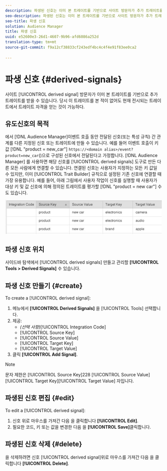 ```yaml
---
description: 파생된 신호는 이미 본 트레이트를 기반으로 사이트 방문자가 추가 트레이트를 받을 수 있습니다. 당시 이 트레이트를 본 적이 없어도 현재 전시되는 트레이트에서 트레이트 자격을 얻는 것이 가능하다.
seo-description: 파생된 신호는 이미 본 트레이트를 기반으로 사이트 방문자가 추가 트레이트를 받을 수 있습니다. 당시 이 트레이트를 본 적이 없어도 현재 전시되는 트레이트에서 트레이트 자격을 얻는 것이 가능하다.
seo-title: 파생 신호
solution: Audience Manager
title: 파생 신호
uuid: e52600e3-26d1-4607-9b96-afd6086a252d
translation-type: tm+mt
source-git-commit: f9a12cf38833cf243edf4bc4c4f4e91f83ee0ca2

---
```



# 파생 신호 {#derived-signals}

사이트 [!UICONTROL derived signal] 방문자가 이미 본 트레이트를 기반으로 추가 트레이트를 받을 수 있습니다. 당시 이 트레이트를 본 적이 없어도 현재 전시되는 트레이트에서 트레이트 자격을 얻는 것이 가능하다.

<!-- c_tb_derived_signal.xml -->

## 유도신호의 목적

에서 [!DNL Audience Manager]이벤트 호출 동안 전달된 신호(또는 특성 규칙) 간 관계를 다른 지정된 신호 또는 트레이트에 만들 수 있습니다. 예를 들어 이벤트 호출이 키 값 [!DNL "product = new_car"] `https://<domain alias>/event?product=new_car`()으로 구성된 신호에서 전달된다고 가정합니다. [!DNL Audience Manager] 를 사용하면 해당 신호를 [!UICONTROL derived signals] 도구로 만든 다른 모든 사람에게 연결할 수 있습니다. 연결된 신호는 사용자가 지정하는 모든 키 값일 수 있지만, 이미 [!UICONTROL Trait Builder] 규칙으로 설정된 기존 신호에 연결할 때 가장 유용합니다. 예를 들어, 아래 그림에서 사용자 작업이 신호를 실행할 때 사용자가 대상 키 및 값 신호에 의해 정의된 트레이트를 평가할 [!DNL "product = new car"] 수도 있습니다.

![](assets/derived_signal_example.png)

## 파생 신호 위치

사이드바 탐색에서 [!UICONTROL derived signals] 만들고 관리할 **[!UICONTROL Tools > Derived Signals]** 수 있습니다.

## 파생 신호 만들기 {#create}

<!-- t_tb_create_derived.xml -->

To create a [!UICONTROL derived signal]:

1. 메뉴에서 **[!UICONTROL Derived Signals]** 을 [!UICONTROL Tools] 선택합니다.
1. 제공:
   * *(선택 사항)*[!UICONTROL Integration Code]
   * [!UICONTROL Source Key]
   * [!UICONTROL Source Value]
   * [!UICONTROL Target Key]
   * [!UICONTROL Target Value]
1. 클릭 **[!UICONTROL Add Signal]**.

>[!NOTE]
>
>문자 제한은 [!UICONTROL Source Key]228 [!UICONTROL Source Value][!UICONTROL Target Key][!UICONTROL Target Value] 자입니다.

## 파생된 신호 편집 {#edit}

<!-- t_tb_edit_derived.xml -->

To edit a [!UICONTROL derived signal]:

1. 신호 위로 마우스를 가져간 다음 을 클릭합니다 **[!UICONTROL Edit]**.
2. 필요한 코드, 키 또는 값을 변경한 다음 을 **[!UICONTROL Save]**&#x200B;클릭합니다.

## 파생된 신호 삭제 {#delete}

<!-- t_tb_delete_derived.xml -->

을 삭제하려면 신호 [!UICONTROL derived signal]위로 마우스를 가져간 다음 을 클릭합니다 **[!UICONTROL Delete]**.
